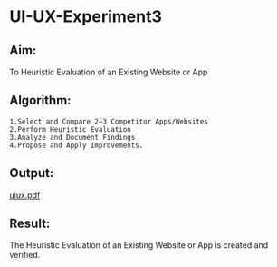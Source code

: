 # UI-UX-Experiment3

## Aim:

To Heuristic Evaluation of an Existing Website or App

## Algorithm:

    1.Select and Compare 2–3 Competitor Apps/Websites
    2.Perform Heuristic Evaluation
    3.Analyze and Document Findings
    4.Propose and Apply Improvements.

## Output:

[uiux.pdf](https://github.com/user-attachments/files/22527321/uiux.pdf)


## Result:

The Heuristic Evaluation of an Existing Website or App is created and verified.
